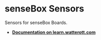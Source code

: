 # senseBox Sensors
Sensors for senseBox Boards.

* **[Documentation on learn.watterott.com](http://learn.watterott.com/sensebox/)**
